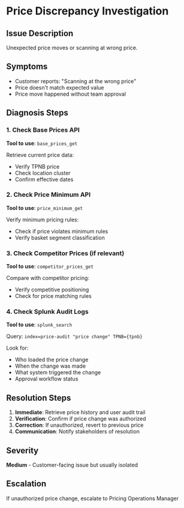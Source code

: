 # Price Discrepancy Investigation

## Issue Description
Unexpected price moves or scanning at wrong price.

## Symptoms
- Customer reports: "Scanning at the wrong price"
- Price doesn't match expected value
- Price move happened without team approval

## Diagnosis Steps

### 1. Check Base Prices API
**Tool to use**: `base_prices_get`

Retrieve current price data:
- Verify TPNB price
- Check location cluster
- Confirm effective dates

### 2. Check Price Minimum API
**Tool to use**: `price_minimum_get`

Verify minimum pricing rules:
- Check if price violates minimum rules
- Verify basket segment classification

### 3. Check Competitor Prices (if relevant)
**Tool to use**: `competitor_prices_get`

Compare with competitor pricing:
- Verify competitive positioning
- Check for price matching rules

### 4. Check Splunk Audit Logs
**Tool to use**: `splunk_search`

Query: `index=price-audit "price change" TPNB={tpnb}`

Look for:
- Who loaded the price change
- When the change was made
- What system triggered the change
- Approval workflow status

## Resolution Steps

1. **Immediate**: Retrieve price history and user audit trail
2. **Verification**: Confirm if price change was authorized
3. **Correction**: If unauthorized, revert to previous price
4. **Communication**: Notify stakeholders of resolution

## Severity
**Medium** - Customer-facing issue but usually isolated

## Escalation
If unauthorized price change, escalate to Pricing Operations Manager
